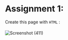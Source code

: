 # Assignment 1:
Create this page with ```HTML``` :
####
![Screenshot (411)](https://user-images.githubusercontent.com/91725214/158477868-4dc56527-11cb-40b4-a4a0-3be290a73cc6.png)
